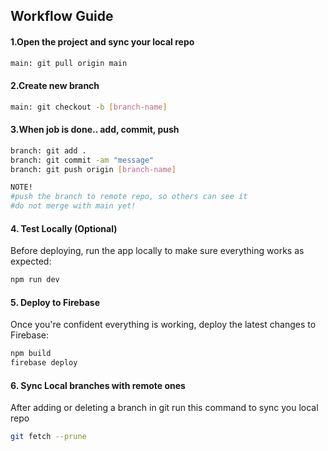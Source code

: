 ## Workflow Guide

#### 1.Open the project and sync your local repo
```sh
main: git pull origin main 
```

#### 2.Create new branch
```sh
main: git checkout -b [branch-name]
```

#### 3.When job is done.. add, commit, push
```sh
branch: git add .
branch: git commit -am "message"
branch: git push origin [branch-name]

NOTE!
#push the branch to remote repo, so others can see it
#do not merge with main yet!
```



#### 4. Test Locally (Optional)
Before deploying, run the app locally to make sure everything works as expected:
```sh
npm run dev
```

#### 5. Deploy to Firebase
Once you're confident everything is working, deploy the latest changes to Firebase:
```sh
npm build
firebase deploy
```

#### 6. Sync Local branches with remote ones
After adding or deleting a branch in git run this command to sync you local repo
```sh
git fetch --prune
```
